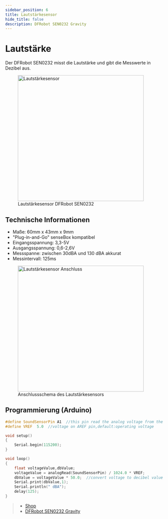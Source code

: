 ```yaml
---
sidebar_position: 6
title: Lautstärkesensor
hide_title: false
description: DFRobot SEN0232 Gravity
---
```

# Lautstärke

Der DFRobot SEN0232 misst die Lautstärke und gibt die Messwerte in Dezibel aus.

<figure>
  <img src="/img/hardware-bilder/lautstaerke/sound.png" alt="Lautstärkesensor" width="400" />
  <figcaption>Lautstärkesensor DFRobot SEN0232</figcaption>
</figure>

## Technische Informationen

* Maße: 60mm x 43mm x 9mm
* "Plug-in-and-Go" senseBox kompatibel
* Eingangsspannung: 3,3-5V
* Ausgangsspannung: 0,6-2,6V
* Messspanne: zwischen 30dBA und 130 dBA akkurat
* Messintervall: 125ms

<figure>
  <img src="/img/hardware-bilder/lautstaerke/sound-anschluss.png" alt="Lautstärkesensor Anschluss" width="400" />
  <figcaption>Anschlussschema des Lautstärkesensors</figcaption>
</figure>

## Programmierung (Arduino)


```c++
#define SoundSensorPin A1  //this pin read the analog voltage from the sound level meter
#define VREF  5.0  //voltage on AREF pin,default:operating voltage

void setup()
{
    Serial.begin(115200);
}

void loop()
{
    float voltageValue,dbValue;
    voltageValue = analogRead(SoundSensorPin) / 1024.0 * VREF;
    dbValue = voltageValue * 50.0;  //convert voltage to decibel value
    Serial.print(dbValue,1);
    Serial.println(" dBA");
    delay(125);
}
```

>- [Shop](https://sensebox.kaufen/product/lautstarkesensor)
>- [DFRobot SEN0232 Gravity](https://www.mouser.de/pdfdocs/SEN0232_Web.pdf)
